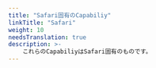 ```yaml
---
title: "Safari固有のCapabiliy"
linkTitle: "Safari"
weight: 10
needsTranslation: true
description: >-
    これらのCapabiliyはSafari固有のものです。
---
```

